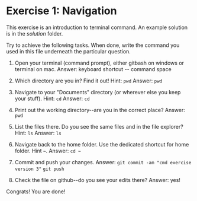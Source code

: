 # Exercise 1: Navigation

This exercise is an introduction to terminal command.
An example solution is in the _solution_ folder.

Try to achieve the following tasks.  When done, write the command you
used in this file underneath the particular question.

1. Open your terminal (command prompt), either gitbash on windows or
   terminal on mac.
Answer: keyboard shortcut -- command space
   
2. Which directory are you in?  Find it out!  Hint: `pwd`
Answer: `pwd`

3. Navigate to your "Documents" directory (or wherever else you keep
   your stuff).  Hint: `cd`
Answer: `cd`
   
4. Print out the working directory--are you in the correct place?
Answer: `pwd`

5. List the files there.  Do you see the same files and in the file
   explorer?  Hint: `ls`
Answer: `ls`

6. Navigate back to the home folder.  Use the dedicated shortcut for
   home folder.  Hint `~`.
Answer: `cd ~`

7. Commit and push your changes.
Answer: `git commit -am "cmd exercise version 3"`
        `git push`

8. Check the file on github--do you see your edits there?
Answer: yes!

Congrats!  You are done!

